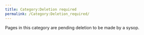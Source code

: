 ```yaml
---
title: Category:Deletion required
permalink: /Category:Deletion_required/
---
```


Pages in this category are pending deletion to be made by a sysop.